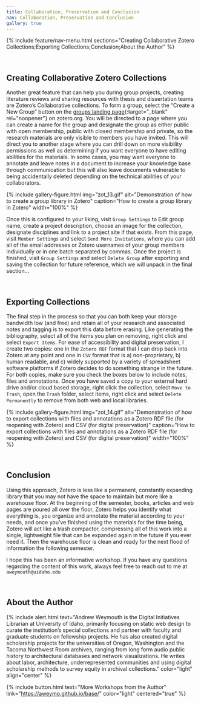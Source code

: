 ```yaml
---
title: Collaboration, Preservation and Conclusion
nav: Collaboration, Preservation and Conclusion
gallery: true
---
```


{% include feature/nav-menu.html sections="Creating Collaborative Zotero Collections;Exporting Collections;Conclusion;About the Author" %}

<br>

## Creating Collaborative Zotero Collections

Another great feature that can help you during group projects, creating literature reviews and sharing resources with thesis and dissertation teams are Zotero’s Collaborative collections. To form a group, select the “Create a New Group” button on the [groups landing page](https://www.zotero.org/groups){:target="_blank" rel="noopener"} on zotero.org. You will be directed to a page where you can create a name for the group and designate the group as either public with open membership, public with closed membership and private, so the research materials are only visible to members you have invited. This will direct you to another stage where you  can drill down on more visibility permissions as well as determining if you want everyone to have editing abilities for the materials. In some cases, you may want everyone to annotate and leave notes in a document to increase your knowledge base through communication but this will also leave documents vulnerable to being accidentally deleted depending on the technical abilities of your collaborators. 

{% include gallery-figure.html img="zot_13.gif" alt="Demonstration of how to create a group library in Zotero" caption="How to create a group library in Zotero" width="100%" %}

Once this is configured to your liking, visit `Group Settings` to Edit group name, create a project description, choose an image for the collection, designate disciplines and link to a project site if that exists. From this page, visit `Member Settings` and select `Send More Invitations`, where you can add all of the email addresses or Zotero usernames of your group members individually or in one batch separated by commas. Once the project is finished, visit `Group Settings` and select `Delete Group` after exporting and saving the collection for future reference, which we will unpack in the final section… 

<br>

## Exporting Collections

The final step in the process so that you can both keep your storage bandwidth low (and free) and retain all of your research and associated notes and tagging is to export this data before erasing. Like generating the bibliography, select all of the items you plan on removing, right click and select `Export Items`. For ease of accessibility and digital preservation, I create two copies: one in the `Zotero RDF` format that I can drop back into Zotero at any point and one in `CSV` format that is a) non-proprietary, b) human readable, and c) widely supported by a variety of spreadsheet software platforms if Zotero decides to do something strange in the future. For both copies, make sure you check the boxes below to include notes, files and annotations. Once you have saved a copy to your external hard drive and/or cloud based storage, right click the collection, select `Move to Trash`, open the `Trash` folder, select items, right click and select `Delete Permanently` to remove from both web and local libraries.  

{% include gallery-figure.html img="zot_14.gif" alt="Demonstration of how to export collections with files and annotations as a Zotero RDF file (for reopening with Zotero) and CSV (for digital preservation)" caption="How to export collections with files and annotations as a Zotero RDF file (for reopening with Zotero) and CSV (for digital preservation)" width="100%" %}

<br>

## Conclusion

Using this approach, Zotero is less like a permanent, constantly expanding library that you may not have the space to maintain but more like a warehouse floor. At the beginning of the semester, books, articles and web pages are poured all over the floor, Zotero helps you identify what everything is, you organize and annotate the material according to your needs, and once you’ve finished using the materials for the time being, Zotero will act like a trash compactor, compressing all of this work into a single, lightweight file that can be expanded again in the future if you ever need it. Then the warehouse floor is clean and ready for the next flood of information the following semester. 

I hope this has been an informative workshop. If you have any questions regarding the content of this work, always feel free to reach out to me at `aweymouth@uidaho.edu`

<br>

## About the Author

{% include alert.html text="Andrew Weymouth is the Digital Initiatives Librarian at University of Idaho, primarily focusing on static web design to curate the institution’s special collections and partner with faculty and graduate students on fellowship projects. He has also created digital scholarship projects for the universities of Oregon, Washington and the Tacoma Northwest Room archives, ranging from long form audio public history to architectural databases and network visualizations. He writes about labor, architecture, underrepresented communities and using digital scholarship methods to survey equity in archival collections." color="light" align="center" %}

{% include button.html text="More Workshops from the Author" link="https://aweymo.github.io/base/" color="light" centered="true" %}


<br>